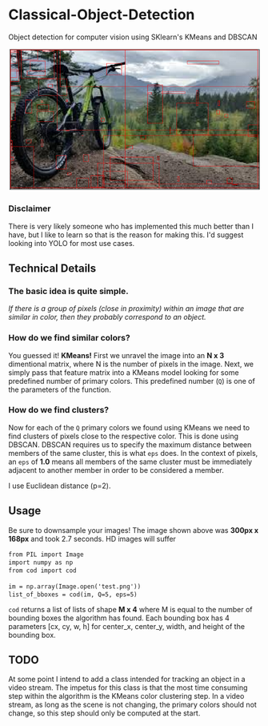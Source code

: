 # Classical-Object-Detection
Object detection for computer vision using SKlearn's KMeans and DBSCAN


<img src='Examples/output.png'>

### Disclaimer
There is very likely someone who has implemented this much better than I have, but I like to learn so that is the reason for making this. I'd suggest looking into YOLO for most use cases.

## Technical Details

### The basic idea is quite simple. 
_If there is a group of pixels (close in proximity) within an image that are similar in color, then they probably correspond to an object._

### How do we find similar colors?

You guessed it! __KMeans!__ First we unravel the image into an __N x 3__ dimentional matrix, where N is the number of pixels in the image. Next, we simply pass that feature matrix into a KMeans model looking for some predefined number of primary colors. This predefined number (`Q`) is one of the parameters of the function.

### How do we find clusters?

Now for each of the `Q` primary colors we found using KMeans we need to find clusters of pixels close to the respective color. This is done using DBSCAN. DBSCAN requires us to specify the maximum distance between members of the same cluster, this is what `eps` does. In the context of pixels, an `eps` of __1.0__ means all members of the same cluster must be immediately adjacent to another member in order to be considered a member.

I use Euclidean distance (p=2).

## Usage
Be sure to downsample your images! The image shown above was __300px x 168px__ and took 2.7 seconds. HD images will suffer

```
from PIL import Image
import numpy as np
from cod import cod

im = np.array(Image.open('test.png'))
list_of_bboxes = cod(im, Q=5, eps=5)
```

`cod` returns a list of lists of shape __M x 4__ where M is equal to the number of bounding boxes the algorithm has found. Each bounding box has 4 parameters [cx, cy, w, h] for center_x, center_y, width, and height of the bounding box.

## TODO

At some point I intend to add a class intended for tracking an object in a video stream. The impetus for this class is that the most time consuming step within the algorithm is the KMeans color clustering step. In a video stream, as long as the scene is not changing, the primary colors should not change, so this step should only be computed at the start.
